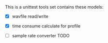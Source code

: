 This is a unittest tools set contains these models:

- [x] wavfile read/write

- [x] time consume calculate for profile

- [ ] sample rate converter TODO
